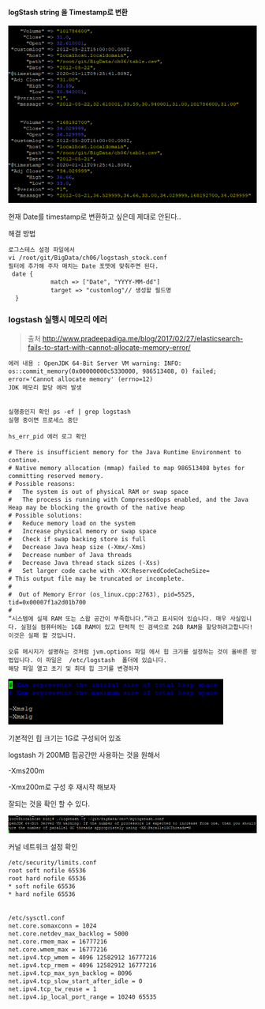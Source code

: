  #### logStash string 을 Timestamp로 변환

![image-20200111182727430](../image\image-20200111182727430.png)

현재 Date를 timestamp로 변환하고 싶은데 제대로 안된다..

해결 방법

```
로그스테스 설정 파일에서
vi /root/git/BigData/ch06/logstash_stock.conf
필터에 추가해 주자 매치는 Date 포맷에 맞춰주면 된다.
 date {
            match => ["Date", "YYYY-MM-dd"]
            target => "customlog"// 생성할 필드명
  }

```



### logstash 실행시 메모리 에러

> 출처 http://www.pradeepadiga.me/blog/2017/02/27/elasticsearch-fails-to-start-with-cannot-allocate-memory-error/

```
에러 내용 : OpenJDK 64-Bit Server VM warning: INFO: os::commit_memory(0x00000000c5330000, 986513408, 0) failed; error='Cannot allocate memory' (errno=12)
JDK 메모리 할당 에러 발생


실행중인지 확인 ps -ef | grep logstash
실행 중이면 프로세스 중단

hs_err_pid 에러 로그 확인 

# There is insufficient memory for the Java Runtime Environment to continue.
# Native memory allocation (mmap) failed to map 986513408 bytes for committing reserved memory.
# Possible reasons:
#   The system is out of physical RAM or swap space
#   The process is running with CompressedOops enabled, and the Java Heap may be blocking the growth of the native heap
# Possible solutions:
#   Reduce memory load on the system
#   Increase physical memory or swap space
#   Check if swap backing store is full
#   Decrease Java heap size (-Xmx/-Xms)
#   Decrease number of Java threads
#   Decrease Java thread stack sizes (-Xss)
#   Set larger code cache with -XX:ReservedCodeCacheSize=
# This output file may be truncated or incomplete.
#
#  Out of Memory Error (os_linux.cpp:2763), pid=5525, tid=0x00007f1a2d01b700
#
“시스템에 실제 RAM 또는 스왑 공간이 부족합니다.”라고 표시되어 있습니다. 매우 사실입니다. 실험실 컴퓨터에는 1GB RAM이 있고 탄력적 인 검색으로 2GB RAM을 할당하려고합니다! 이것은 실패 할 것입니다.

오류 메시지가 설명하는 것처럼 jvm.options 파일 에서 힙 크기를 설정하는 것이 올바른 방법입니다. 이 파일은  /etc/logstash  폴더에 있습니다.
해당 파일 열고 초기 및 최대 힙 크기를 변경하자
```

![image-20200112113305200](../image\image-20200112113305200.png)

기본적인 힙 크기는 1G로 구성되어 있죠 

logstash 가 200MB 힙공간만 사용하는 것을 원해서

-Xms200m

-Xmx200m로 구성 후 재시작 해보자

잘되는 것을 확인 할 수 있다.

![image-20200112113559111](../image\image-20200112113559111.png)





커널 네트워크 설정 확인

```
/etc/security/limits.conf
root soft nofile 65536
root hard nofile 65536
* soft nofile 65536
* hard nofile 65536


/etc/sysctl.conf
net.core.somaxconn = 1024
net.core.netdev_max_backlog = 5000
net.core.rmem_max = 16777216
net.core.wmem_max = 16777216
net.ipv4.tcp_wmem = 4096 12582912 16777216
net.ipv4.tcp_rmem = 4096 12582912 16777216
net.ipv4.tcp_max_syn_backlog = 8096
net.ipv4.tcp_slow_start_after_idle = 0
net.ipv4.tcp_tw_reuse = 1
net.ipv4.ip_local_port_range = 10240 65535
```

